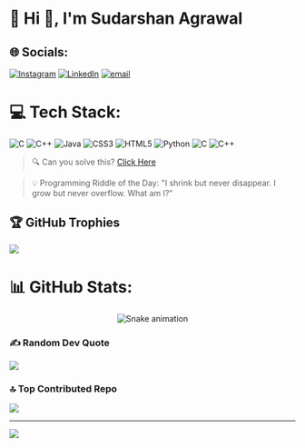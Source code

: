 # 💫 Hi 👋, I'm Sudarshan Agrawal
## 🌐 Socials:
[![Instagram](https://img.shields.io/badge/Instagram-%23E4405F.svg?logo=Instagram&logoColor=white)](https://instagram.com/__sudarshan__ag__) [![LinkedIn](https://img.shields.io/badge/LinkedIn-%230077B5.svg?logo=linkedin&logoColor=white)](www.linkedin.com/in/sudarshan-agrawal-5b1644326) [![email](https://img.shields.io/badge/Email-D14836?logo=gmail&logoColor=white)](mailto:sudarshanagrawal65@gmail.com) 

# 💻 Tech Stack:
![C](https://img.shields.io/badge/c-%2300599C.svg?style=for-the-badge&logo=c&logoColor=white) ![C++](https://img.shields.io/badge/c++-%2300599C.svg?style=for-the-badge&logo=c%2B%2B&logoColor=white) ![Java](https://img.shields.io/badge/java-%23ED8B00.svg?style=for-the-badge&logo=openjdk&logoColor=white) ![CSS3](https://img.shields.io/badge/css3-%231572B6.svg?style=for-the-badge&logo=css3&logoColor=white) ![HTML5](https://img.shields.io/badge/html5-%23E34F26.svg?style=for-the-badge&logo=html5&logoColor=white) ![Python](https://img.shields.io/badge/python-3670A0?style=for-the-badge&logo=python&logoColor=ffdd54) ![C](https://img.shields.io/badge/c-%2300599C.svg?style=for-the-badge&logo=c&logoColor=white) ![C++](https://img.shields.io/badge/c++-%2300599C.svg?style=for-the-badge&logo=c%2B%2B&logoColor=white)

> 🔍 Can you solve this? [Click Here](https://sudoku.com)

> 💡 Programming Riddle of the Day: "I shrink but never disappear. I grow but never overflow. What am I?"

## 🏆 GitHub Trophies
![](https://github-profile-trophy.vercel.app/?username=SudarshanAg31&theme=radical&no-frame=false&no-bg=true&margin-w=4)
# 📊 GitHub Stats:
<!--![](https://github-readme-stats.vercel.app/api?username=SudarshanAg31&theme=dark&hide_border=false&include_all_commits=true&count_private=false)<br/>-->
<!-- ![](https://nirzak-streak-stats.vercel.app/?user=SudarshanAg31&theme=dark&hide_border=false)<br/> -->

<!-- ![](https://github-readme-stats.vercel.app/api/top-langs/?username=SudarshanAg31&theme=dark&hide_border=false&include_all_commits=true&count_private=false&layout=compact) -->

<!-- Snake Game Repo View -->

<div align="center">
  <img src="https://profile-readme-generator.com/assets/snake.svg" alt="Snake animation" />
</div>


### ✍️ Random Dev Quote
![](https://quotes-github-readme.vercel.app/api?type=horizontal&theme=radical)

### 🔝 Top Contributed Repo
![](https://github-contributor-stats.vercel.app/api?username=SudarshanAg31&limit=5&theme=dark&combine_all_yearly_contributions=true)

---
[![](https://visitcount.itsvg.in/api?id=SudarshanAg31&icon=0&color=0)](https://visitcount.itsvg.in)

<!-- Proudly created with GPRM ( https://gprm.itsvg.in ) -->
